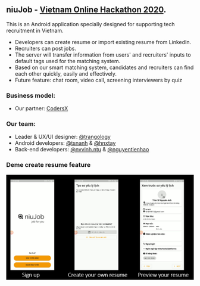 ## niuJob - [Vietnam Online Hackathon 2020](https://vnhackathon.com/en/vietnam-online-hackathon-2/). 

This is an Android application specially designed for supporting tech recruitment in Vietnam.

- Developers can create resume or import existing resume from LinkedIn.
- Recruiters can post jobs.
- The server will transfer information from users' and recruiters' inputs to default tags used for the matching system.
- Based on our smart matching system, candidates and recruiters can find each other quickly, easily and effectively.
- Future feature: chat room, video call, screening interviewers by quiz

### Business model:
- Our partner: [CodersX](https://coders-x.com/) 

### Our team: 
- Leader & UX/UI designer: [@trangology](https://github.com/trangology)
- Android developers: [@tsnanh](https://github.com/tsnanh) & [@hnxtay](https://github.com/hnxtay) 
- Back-end developers: [@nvvinh.ntu](https://github.com/Beli262179) & [@nguyentienhao](https://github.com/nguyentienhao) 

### Deme create resume feature

![resume_creating](https://github.com/trangology/niuJob/blob/master/images/resume_creating.png?raw=false)
